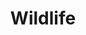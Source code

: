 ---
draft: true
title: Wildlife
description: 'Wildlife at the South Carolina Ecological Services Field Office.'
query: 'South Carolina Ecological Services Field Office'
section: wildlife
type: field-station
nav: Wildlife
tags:
    - 'South Carolina Ecological Services Field Office'
updated: 'August 23rd, 2018'
---